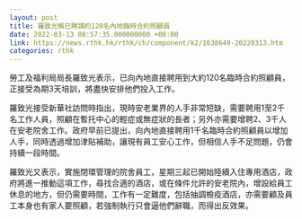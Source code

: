 ```yaml
---
layout: post
title: 羅致光稱已聘請約120名內地臨時合約照顧員
date: 2022-03-13 08:57:35.000000000 +08:00
link: https://news.rthk.hk/rthk/ch/component/k2/1638649-20220313.htm
categories: rthk
---
```


勞工及福利局局長羅致光表示，已向內地直接聘用到大約120名臨時合約照顧員，正接受為期3天培訓，將盡快安排他們投入工作。

羅致光接受新華社訪問時指出，現時安老業界的人手非常短缺，需要聘用1至2千名工作人員，照顧在暫托中心的輕症或無症狀的長者；另外亦需要增聘2、3千人在安老院舍工作。政府早前已提出，向內地直接聘用1千名臨時合約照顧員以增加人手，同時透過增加津貼補助，讓現有員工安心工作，但相信人手不足問題，仍會持續一段時間。

羅致光又表示，實施閉環管理的院舍員工，星期三起已開始陸續入住專用酒店，政府將進一推動這項工作，尋找合適的酒店，或在條件允許的安老院內，增設給員工休息的地方，但仍需要時間，工作有一定難度，包括抽調檢疫酒店，亦需要顧及員工本身也有家人要照顧，若強制執行只會逼他們辭職，而得出反效果。
